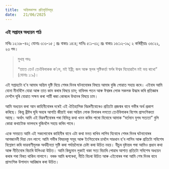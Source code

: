 ```yaml
---
title:  অন্তিমকালৰ প্ৰতিমূৰ্ত্তিসমূহ
date:   21/06/2025
---
```


### এই সপ্তাহৰ অধ্যয়ন পাঠ

মথিঃ ১২:৩৮-৪২; যোনাঃ ৩:৩-১৫ ; প্রঃ বাক্যঃ ১৪:৪; দানিঃ ৫:১-৩১; প্রঃ বাক্যঃ ১৬:১২-১৯; ২ কৰিন্থীয়াঃ ৩৬:২২, ২৩ পদ।

> <p>মুখস্থ পদঃ</p>
> “তাতে তেওঁ তেওঁবিলাকক ক’লে, মই ইব্রী; জল আৰু স্থলৰ সৃষ্টিকৰ্ত্তা স্বৰ্গৰ ঈশ্বৰ যিহোৱালৈ মই ভয় ৰাখো” (যোনাঃ ১:৯)।

এই সপ্তাহটো হ’ব আমাৰ অন্তিম দৃষ্টি যিয়ে শেষৰ দিনৰ ঘটনাবোৰৰ বিষয়ে আমাৰ বুজি পোৱাত সহায় কৰে। এইবাৰ আমি যোনা নীনবিলৈ যোৱা আৰু তাত কাম কৰাৰ বিষয়ে চাম; বাবিলৰ পতন আৰু ঈশ্বৰৰ লোক সকলক উদ্ধাৰ কৰি প্ৰতিজ্ঞাৰ দেশলৈ ঘূৰি যোৱাত সক্ষম কৰা পাৰ্চী ৰজা কোৰচৰ উত্থানৰ বিষয়ে চাম।

আমি অধ্যয়ন কৰা আন কাহিনীবোৰৰ দৰেই এই ঐতিহাসিক বিৱৰণীবোৰেও প্ৰতিটো প্ৰজন্মৰ বাবে গভীৰ অৰ্থ প্ৰকাশ কৰিছে। কিন্তু খ্ৰীষ্টৰ ঘূৰি অহাৰ আগতি জীয়াই থকা অন্তিম লোক বিলাকৰ লগতো তেওঁবিলাকৰ বিশেষ প্ৰাসংগিকতা আছে। অর্থাৎ আমি এই বিৱৰণীবোৰৰ পৰা বিভিন্ন কথা খনন কৰিব পাৰো যিবোৰে আমাক “বৰ্তমান যুগৰ সত্যতা” বুলি কোৱা কথাটোক ভালদৰে বুজিবলৈ সহায় কৰিব পাৰে।

একে সময়তে আমি এই সকলোবোৰ কাহিনীৰ বাবে এটা কথা মনত ৰাখিব লাগিব যিবোৰে শেষৰ দিনৰ ঘটনাবোৰৰ আগজাননী দিয়া যেন লাগে: আমি গভীৰ বিষয়বস্তু সমূহ আৰু ইংগিতবোৰ চাবলৈ সাৱধান হ’ব লাগিব আৰু প্ৰতিটো সবিশেষ বিশ্লেষণ কৰি ভাৱবাণীমূলক অর্থহীনতা সৃষ্টি কৰা পৰ্যায়লৈকে চেষ্টা কৰা উচিত নহয়। যীচুৰ দৃষ্টান্তৰ পৰা আমিও প্রধান কথা আৰু নীতিবোৰ বিচাৰি উলিওৱা উচিত। আমি কিছুমান লুকাই থকা সত্য বিচাৰি পোৱাৰ আশাত প্রতিটো সবিশেষ অধ্যয়ন কৰাৰ পৰা বিৰত থাকিব নালাগে। বৰঞ্চ আমি ৰূপৰেখা, নীতি বিচৰা উচিত আৰু এইবোৰৰ পৰা আমি শেষ দিনৰ বাবে প্রাসংগিক উপাদান আৱিষ্কাৰ কৰা উচিত।